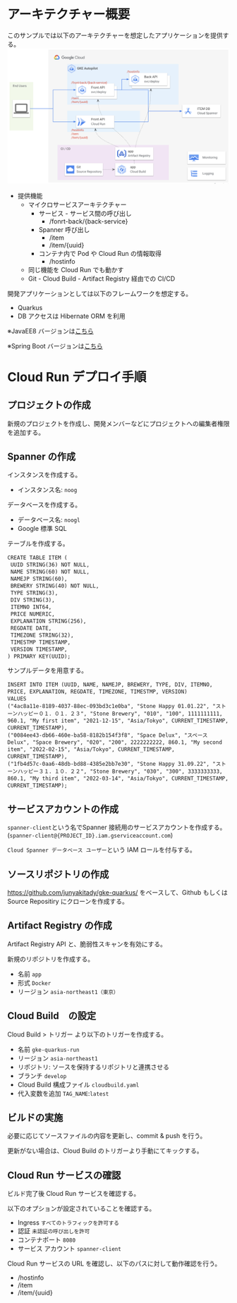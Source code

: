 # アーキテクチャー概要

このサンプルでは以下のアーキテクチャーを想定したアプリケーションを提供する。
![arch](doc/mock-arch.png)

- 提供機能
  - マイクロサービスアーキテクチャー
    - サービス - サービス間の呼び出し
      - /fonrt-back/{back-service}
    - Spanner 呼び出し
      - /item
      - /item/{uuid}
    - コンテナ内で Pod や Cloud Run の情報取得
      - /hostinfo
  - 同じ機能を Cloud Run でも動かす
  - Git - Cloud Build - Artifact Registry 経由での CI/CD


開発アプリケーションとしては以下のフレームワークを想定する。
- Quarkus
- DB アクセスは Hibernate ORM を利用

※JavaEE8 バージョンは[こちら](https://github.com/junyakitady/gke-javaee/)

※Spring Boot バージョンは[こちら](https://github.com/junyakitady/gke-spring/)


# Cloud Run デプロイ手順
## プロジェクトの作成
新規のプロジェクトを作成し、開発メンバーなどにプロジェクトへの編集者権限を追加する。

## Spanner の作成
インスタンスを作成する。
 - インスタンス名: `noog`

データベースを作成する。
 - データベース名: `noogl`
 - Google 標準 SQL

テーブルを作成する。
```
CREATE TABLE ITEM (
 UUID STRING(36) NOT NULL,
 NAME STRING(60) NOT NULL,
 NAMEJP STRING(60),
 BREWERY STRING(40) NOT NULL,
 TYPE STRING(3),
 DIV STRING(3),
 ITEMNO INT64,
 PRICE NUMERIC,
 EXPLANATION STRING(256),
 REGDATE DATE,
 TIMEZONE STRING(32),
 TIMESTMP TIMESTAMP,
 VERSION TIMESTAMP,
) PRIMARY KEY(UUID);
```
サンプルデータを用意する。
```
INSERT INTO ITEM (UUID, NAME, NAMEJP, BREWERY, TYPE, DIV, ITEMNO, PRICE, EXPLANATION, REGDATE, TIMEZONE, TIMESTMP, VERSION)
VALUES
("4ac8a11e-8189-4037-88ec-093bd3c1e0ba", "Stone Happy 01.01.22", "ストーンハッピー０１．０１．２３", "Stone Brewery", "010", "100", 1111111111, 960.1, "My first item", "2021-12-15", "Asia/Tokyo", CURRENT_TIMESTAMP, CURRENT_TIMESTAMP),
("0084ee43-db66-460e-ba58-8182b154f3f8", "Space Delux", "スペース Delux", "Space Brewery", "020", "200", 2222222222, 860.1, "My second item", "2022-02-15", "Asia/Tokyo", CURRENT_TIMESTAMP, CURRENT_TIMESTAMP),
("1fb4d57c-0aa6-48db-bd88-4385e2bb7e30", "Stone Happy 31.09.22", "ストーンハッピー３１．１０．２２", "Stone Brewery", "030", "300", 3333333333, 860.1, "My third item", "2022-03-14", "Asia/Tokyo", CURRENT_TIMESTAMP, CURRENT_TIMESTAMP);
```

## サービスアカウントの作成
`spanner-client`という名でSpanner 接続用のサービスアカウントを作成する。(`spanner-client@{PROJECT_ID}.iam.gserviceaccount.com`)

`Cloud Spanner データベース ユーザー`という IAM ロールを付与する。

## ソースリポジトリの作成
https://github.com/junyakitady/gke-quarkus/ をベースして、Github もしくは Source Repositiry にクローンを作成する。

## Artifact Registry の作成
Artifact Registry API と、脆弱性スキャンを有効にする。

新規のリポジトリを作成する。
- 名前 `app`
- 形式 `Docker`
- リージョン `asia-northeast1（東京）`

## Cloud Build　の設定
Cloud Build > トリガー より以下のトリガーを作成する。
- 名前 `gke-quarkus-run`
- リージョン `asia-northeast1`
- リポジトリ: ソースを保持するリポジトリと連携させる
- ブランチ `develop`
- Cloud Build 構成ファイル `cloudbuild.yaml`
- 代入変数を追加 `TAG_NAME`:`latest`

## ビルドの実施
必要に応じてソースファイルの内容を更新し、commit & push を行う。

更新がない場合は、Cloud Build のトリガーより手動にてキックする。

## Cloud Run サービスの確認
ビルド完了後 Cloud Run サービスを確認する。

以下のオプションが設定されていることを確認する。
- Ingress `すべてのトラフィックを許可する`
- 認証 `未認証の呼び出しを許可`
- コンテナポート `8080`
- サービス アカウント `spanner-client`

Cloud Run サービスの URL を確認し、以下のパスに対して動作確認を行う。
- /hostinfo
- /item
- /item/{uuid}
